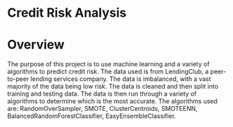 # Credit Risk Analysis

# Overview
The purpose of this project is to use machine learning and a variety of algorithms to predict credit risk. The data used is from LendingClub, a peer-to-peer lending services company. The data is imbalanced, with a vast majority of the data being low risk. The data is cleaned and then split into training and testing data. The data is then run through a variety of algorithms to determine which is the most accurate. The algorithms used are: RandomOverSampler, SMOTE, ClusterCentroids, SMOTEENN, BalancedRandomForestClassifier, EasyEnsembleClassifier.